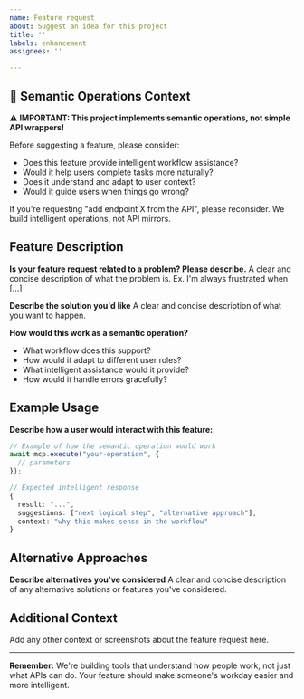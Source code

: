 ```yaml
---
name: Feature request
about: Suggest an idea for this project
title: ''
labels: enhancement
assignees: ''

---
```


## 🎯 Semantic Operations Context

**⚠️ IMPORTANT: This project implements semantic operations, not simple API wrappers!**

Before suggesting a feature, please consider:
- Does this feature provide intelligent workflow assistance?
- Would it help users complete tasks more naturally?
- Does it understand and adapt to user context?
- Would it guide users when things go wrong?

If you're requesting "add endpoint X from the API", please reconsider. We build intelligent operations, not API mirrors.

## Feature Description

**Is your feature request related to a problem? Please describe.**
A clear and concise description of what the problem is. Ex. I'm always frustrated when [...]

**Describe the solution you'd like**
A clear and concise description of what you want to happen.

**How would this work as a semantic operation?**
- What workflow does this support?
- How would it adapt to different user roles?
- What intelligent assistance would it provide?
- How would it handle errors gracefully?

## Example Usage

**Describe how a user would interact with this feature:**
```typescript
// Example of how the semantic operation would work
await mcp.execute("your-operation", {
  // parameters
});

// Expected intelligent response
{
  result: "...",
  suggestions: ["next logical step", "alternative approach"],
  context: "why this makes sense in the workflow"
}
```

## Alternative Approaches

**Describe alternatives you've considered**
A clear and concise description of any alternative solutions or features you've considered.

## Additional Context

Add any other context or screenshots about the feature request here.

---

**Remember:** We're building tools that understand how people work, not just what APIs can do. Your feature should make someone's workday easier and more intelligent.